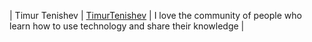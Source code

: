 | Timur Tenishev | [TimurTenishev](https://github.com/TimurTenishev) | I love the community of people who learn how to use technology and share their knowledge |
